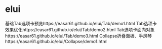 # elui
基础Tab选项卡预览https://easar61.github.io/elui/Tab/demo1.html
Tab选项卡效果优化https://easar61.github.io/elui/Tab/demo2.html
Tab选项卡面向对象https://easar61.github.io/elui/Tab/demo3.html
Collapse折叠面板、手风琴https://easar61.github.io/elui/Collapse/demo1.html
